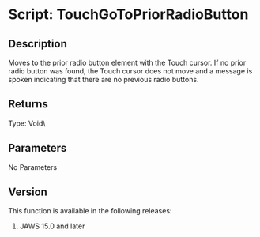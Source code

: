 # Script: TouchGoToPriorRadioButton

## Description

Moves to the prior radio button element with the Touch cursor. If no
prior radio button was found, the Touch cursor does not move and a
message is spoken indicating that there are no previous radio buttons.

## Returns

Type: Void\

## Parameters

No Parameters

## Version

This function is available in the following releases:

1.  JAWS 15.0 and later
